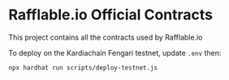 # Rafflable.io Official Contracts

This project contains all the contracts used by Rafflable.io

To deploy on the Kardiachain Fengari testnet, update `.env` then:

```shell
npx hardhat run scripts/deploy-testnet.js
```
